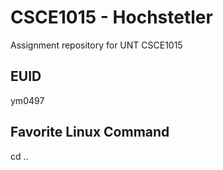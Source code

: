 # CSCE1015 - Hochstetler
Assignment repository for UNT CSCE1015
## EUID
ym0497
## Favorite Linux Command
cd ..
